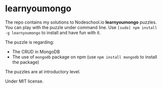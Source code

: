 # learnyoumongo
The repo contains my solutions to Nodeschool.io **learnyoumongo** puzzles. You can play with the puzzle under command line. Use `[sudo] npm install -g learnyoumongo` to install and have fun with it.

The puzzle is regarding: 
- The CRUD in MongoDB
- The use of `mongodb` package on npm (use `npm install mongodb` to install the package)

The puzzles are at introductory level.

Under MIT license.
